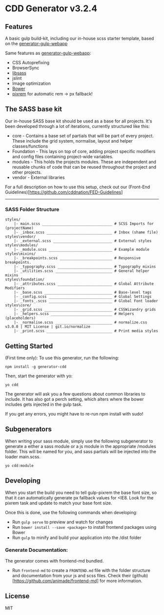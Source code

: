 
# CDD Generator v3.2.4

## Features

A basic gulp build-kit, including our in-house scss starter template, based on the [generator-gulp-webapp](https://github.com/yeoman/generator-gulp-webapp)

Same features as [generator-gulp-webapp](https://github.com/yeoman/generator-gulp-webapp):

* CSS Autoprefixing
* BrowserSync
* [libsass](http://libsass.org)
* jslint
* Image optimization
* [Bower](http://bower.io)
* [pixrem](https://github.com/gummesson/gulp-pixrem) for automatic rem -> px fallback!

## The SASS base kit

Our in-house SASS base kit should be used as a base for all projects. It's been developed through a lot of iterations, currently structured like this:

* core - Contains a base set of partials that will be part of every project. These include the grid system, normalise, layout and helper classes/functions
* Foundation - This lays on top of core, adding project specific modifiers and config files containing project-wide variables.
* modules - This holds the projects modules. These are independent and reusable chunks of code that can be reused throughout the project and other projects.
* vendor - External libraries

For a full description on how to use this setup, check out our (Front-End Guidelines)[https://github.com/cddnation/FED-Guidelines]

---

### SASS Folder Structure

````
styles/
    |- main.scss ________________________________ # SCSS Imports for (projectName)
    |- _inbox.scss ______________________________ # Inbox (shame file)
styles\vendor/
    |- _external.scss ___________________________ # External styles
styles\modules/
    |- _module.scss _____________________________ # Example module
styles\mixins/
    |- _breakpoints.scss ________________________ # Responsive breakpoints.
    |- _typography.scss _________________________ # Typography mixins
    |- _utilities.scss __________________________ # General helper mixins
styles\foundation/
    |- _attributes.scss _________________________ # Global Attribute Modifiers
    |- _base.scss _______________________________ # Base-level tags
    |- _config.scss _____________________________ # Global Settings
    |- _fonts_.scss _____________________________ # Global Font loader
styles\core/
    |- _grid.scss _______________________________ # CSSWizandry grids
    |- _helpers.scss ____________________________ # Helpers (placeholders)
    |- _normalise.scss __________________________ # normalize.css v3.0.0 | MIT License | git.io/normalize
    |- _print.scss ______________________________ # Print media styles
````


## Getting Started

(First time only): To use this generator, run the following:

    npm install -g generator-cdd

Then, start the generator with yo: 

    yo cdd

The generator will ask you a few questions about common libraries to include. It has also got a perch setting, which alters where the bower includes gets injected in the gulp task.

If you get any errors, you might have to re-run npm install with sudo!

## Subgenerators

When writing your sass module, simply use the following subgenerator to generate a either a sass module or a js module in the appropriate /modules folder. This will be named for you, and sass partials will be injected into the loader main.scss.

    yo cdd:module


## Developing

When you start the build you need to tell gulp-pixrem the base font size, so that it can automatically generate px fallback values for <IE8. Look for the pixrem task and update to match your base font size.

Once this is done, use the following commands when developing:

- Run `gulp serve` to preview and watch for changes
- Run `bower install --save <package>` to install frontend packages using Bower
- Run `gulp` to minify and build your application into the /dist folder


### Generate Documentation:

The generator comes with frontend-md bundled.

- Run `frontend-md` to create a `FRONTEND.md` file with the folder structure and documentation from your js and scss files. Check their (github)[https://github.com/animade/frontend-md] for more information.

## License

MIT
